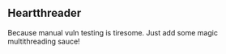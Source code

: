 Heartthreader
-------------

Because manual vuln testing is tiresome. Just add some magic multithreading sauce!
